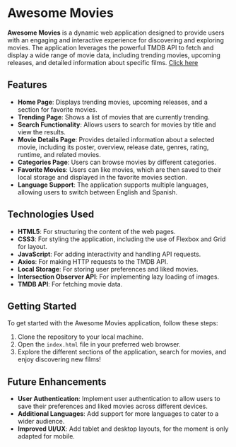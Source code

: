 # Awesome Movies

**Awesome Movies** is a dynamic web application designed to provide users with an engaging and interactive experience for discovering and exploring movies. The application leverages the powerful TMDB API to fetch and display a wide range of movie data, including trending movies, upcoming releases, and detailed information about specific films.
[Click here](https://santiagodev10.github.io/Awesome-Movies/)

## Features

- **Home Page**: Displays trending movies, upcoming releases, and a section for favorite movies.
- **Trending Page**: Shows a list of movies that are currently trending.
- **Search Functionality**: Allows users to search for movies by title and view the results.
- **Movie Details Page**: Provides detailed information about a selected movie, including its poster, overview, release date, genres, rating, runtime, and related movies.
- **Categories Page**: Users can browse movies by different categories.
- **Favorite Movies**: Users can like movies, which are then saved to their local storage and displayed in the favorite movies section.
- **Language Support**: The application supports multiple languages, allowing users to switch between English and Spanish.

## Technologies Used

- **HTML5**: For structuring the content of the web pages.
- **CSS3**: For styling the application, including the use of Flexbox and Grid for layout.
- **JavaScript**: For adding interactivity and handling API requests.
- **Axios**: For making HTTP requests to the TMDB API.
- **Local Storage**: For storing user preferences and liked movies.
- **Intersection Observer API**: For implementing lazy loading of images.
- **TMDB API**: For fetching movie data.

## Getting Started

To get started with the Awesome Movies application, follow these steps:

1. Clone the repository to your local machine.
2. Open the `index.html` file in your preferred web browser.
3. Explore the different sections of the application, search for movies, and enjoy discovering new films!

## Future Enhancements

- **User Authentication**: Implement user authentication to allow users to save their preferences and liked movies across different devices.
- **Additional Languages**: Add support for more languages to cater to a wider audience.
- **Improved UI/UX**: Add tablet and desktop layouts, for the moment is only adapted for mobile.

